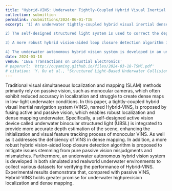 ```yaml
---
title: "Hybrid-VINS: Underwater Tightly-Coupled Hybrid Visual Inertial Dense SLAM for AUV"
collection: submittion
permalink: /submittions/2024-06-01-TIE
excerpt: '1) An underwater tightly-coupled hybrid visual inertial dense SLAM framework, named Hybrid-VINS, is proposed, which is more suitable for underwater scenarios. To the best of our knowledge, this is the first underwater SLAM system to utilize active vision information to assist passive vision.

2) The self-designed structured light system is used to correct the depth measurement of some features during passive vision initialization and tracking, which improves the localization accuracy. In addition, the introduction of the structured light system information realizes the VINS dense mapping, which is very rare underwater.

3) A more robust hybrid vision-aided loop closure detection algorithm is proposed to overcome the inaccuracy of purely passive vision loop factor.

4) The underwater autonomous hybrid vision system is developed in an underwater simulation environment and the real underwater world, respectively, to collect multiple datasets to validate the performance of Hybrid-VINS.'
date: 2024-03-18
venue: 'IEEE Transactions on Industial Electronics'
# paperurl: 'http://ouyaming.github.io/files/2024-03-18-TSMC.pdf'
# citation: 'Y. Ou et al., "Structured Light-Based Underwater Collision-Free Navigation and Dense Mapping System for Refined Exploration in Unknown Dark Environments," in IEEE Transactions on Systems, Man, and Cybernetics: Systems, doi: 10.1109/TSMC.2024.3370917.'
---
```


Traditional visual simultaneous localization and mapping (SLAM) methods primarily rely on passive vision, such as monocular cameras, which often exhibit reduced accuracy in localization and struggle to create dense maps in low-light underwater conditions. In this paper, a tightly-coupled hybrid visual inertial navigation system (VINS), named Hybrid-VINS, is proposed by fusing active and passive vision, which enables robust localization and dense mapping underwater. Specifically, a self-designed active vision device called underwater binocular structured light (UBSL) is integrated to provide more accurate depth estimation of the scene, enhancing the initialization and visual feature tracking process of monocular VINS. As well as it addresses the deficiency of VINS in dense mapping. In addition, a more robust hybrid vision-aided loop closure detection algorithm is proposed to mitigate issues stemming from pure passive vision misjudgments and mismatches. Furthermore, an underwater autonomous hybrid vision system is developed in both simulated and realworld underwater environments to collect various datasets for verifying the performance of Hybrid-VINS. Experimental results demonstrate that, compared with passive VINS, Hybrid-VINS holds greater promise for underwater highprecision localization and dense mapping.

